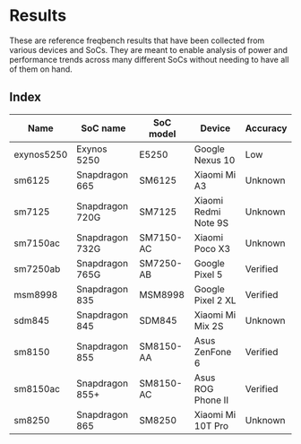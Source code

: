 # Results

These are reference freqbench results that have been collected from various devices and SoCs. They are meant to enable analysis of power and performance trends across many different SoCs without needing to have all of them on hand.

## Index

| Name | SoC name | SoC model | Device | Accuracy |
| ---- | -------- | --------- | ------ | -------- |
| exynos5250 | Exynos 5250 | E5250 | Google Nexus 10 | Low |
| sm6125 | Snapdragon 665 | SM6125 | Xiaomi Mi A3 | Unknown |
| sm7125 | Snapdragon 720G | SM7125 | Xiaomi Redmi Note 9S | Unknown |
| sm7150ac | Snapdragon 732G | SM7150-AC | Xiaomi Poco X3 | Unknown |
| sm7250ab | Snapdragon 765G | SM7250-AB | Google Pixel 5 | Verified |
| msm8998 | Snapdragon 835 | MSM8998 | Google Pixel 2 XL | Verified |
| sdm845 | Snapdragon 845 | SDM845 | Xiaomi Mi Mix 2S | Unknown |
| sm8150 | Snapdragon 855 | SM8150-AA | Asus ZenFone 6 | Verified |
| sm8150ac | Snapdragon 855+ | SM8150-AC | Asus ROG Phone II | Verified |
| sm8250 | Snapdragon 865 | SM8250 | Xiaomi Mi 10T Pro | Unknown |

